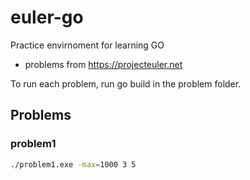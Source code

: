 # euler-go

Practice envirnoment for learning GO

* problems from https://projecteuler.net

To run each problem, run go build in the problem folder.

## Problems

### problem1

```bash
./problem1.exe -max=1000 3 5
```